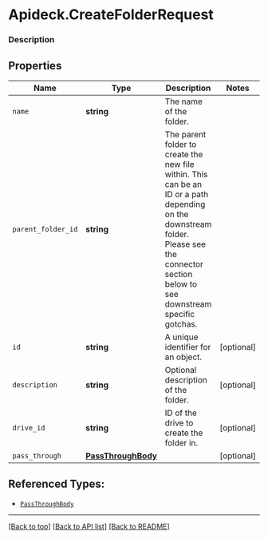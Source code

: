 # Apideck.CreateFolderRequest

### Description

## Properties
Name | Type | Description | Notes
------------ | ------------- | ------------- | -------------
`name` | **string** | The name of the folder. | 
`parent_folder_id` | **string** | The parent folder to create the new file within. This can be an ID or a path depending on the downstream folder. Please see the connector section below to see downstream specific gotchas. | 
`id` | **string** | A unique identifier for an object. | [optional] 
`description` | **string** | Optional description of the folder. | [optional] 
`drive_id` | **string** | ID of the drive to create the folder in. | [optional] 
`pass_through` | [**PassThroughBody**](PassThroughBody.md) |  | [optional] 





## Referenced Types:





* [`PassThroughBody`](PassThroughBody.md)

---

[[Back to top]](#) [[Back to API list]](../../../../README.md#documentation-for-api-endpoints) [[Back to README]](../../../../README.md)


